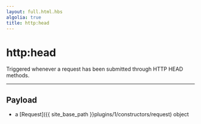 ```yaml
---
layout: full.html.hbs
algolia: true
title: http:head
---
```


# http:head

Triggered whenever a request has been submitted through HTTP HEAD methods.

---

## Payload

* a [Request]({{ site_base_path }}plugins/1/constructors/request) object

